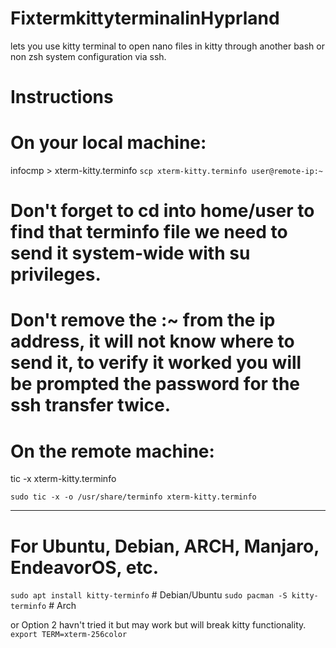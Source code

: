 # FixtermkittyterminalinHyprland
lets you use kitty terminal to open nano files in kitty through another bash or non zsh system configuration via ssh.

# Instructions

# On your local machine:
infocmp > xterm-kitty.terminfo
``` scp xterm-kitty.terminfo user@remote-ip:~ ```
# Don't forget to cd into home/user to find that terminfo file we need to send it system-wide with su privileges.
# Don't remove the :~ from the ip address, it will not know where to send it, to verify it worked you will be prompted the password for the ssh transfer twice.

# On the remote machine:
tic -x xterm-kitty.terminfo
```sudo mkdir -p /usr/share/terminfo/x
sudo tic -x -o /usr/share/terminfo xterm-kitty.terminfo
```


--------------------------------------------------------
# For Ubuntu, Debian, ARCH, Manjaro, EndeavorOS, etc.
``` sudo apt install kitty-terminfo ```   # Debian/Ubuntu
``` sudo pacman -S kitty-terminfo ```    # Arch

or Option 2 havn't tried it but may work but will break kitty functionality.
``` export TERM=xterm-256color ```


